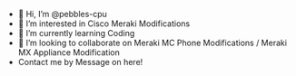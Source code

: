- 👋 Hi, I’m @pebbles-cpu
- 👀 I’m interested in Cisco Meraki Modifications
- 🌱 I’m currently learning Coding
- 💞️ I’m looking to collaborate on Meraki MC Phone Modifications / Meraki MX Appliance Modification
- Contact me by Message on here!

<!---
pebbles-cpu/pebbles-cpu is a ✨ special ✨ repository because its `README.md` (this file) appears on your GitHub profile.
You can click the Preview link to take a look at your changes.
--->
